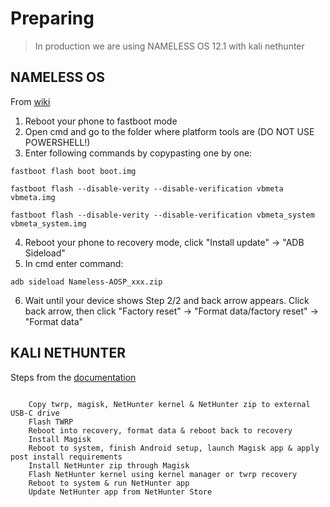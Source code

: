 # Preparing

> In production we are using NAMELESS OS 12.1 with kali nethunter 

## NAMELESS OS

From [wiki](https://nameless.wiki/getting-started/install/for_8_9R)

1. Reboot your phone to fastboot mode
2. Open cmd and go to the folder where platform tools are (DO NOT USE POWERSHELL!)
3. Enter following commands by copypasting one by one:
 
 ```
 fastboot flash boot boot.img
 ```
 
 ```
 fastboot flash --disable-verity --disable-verification vbmeta vbmeta.img
 ```
 
 ```
 fastboot flash --disable-verity --disable-verification vbmeta_system vbmeta_system.img
 ```
 
4. Reboot your phone to recovery mode, click "Install update" -> "ADB Sideload"
5. In cmd enter command: 

```
adb sideload Nameless-AOSP_xxx.zip
```

6. Wait until your device shows Step 2/2 and back arrow appears. Click back arrow, then click "Factory reset" -> "Format data/factory reset" -> "Format data"



## KALI NETHUNTER

Steps from the [documentation](https://forum.xda-developers.com/t/rom-unofficial-nethunter-oneplus-8t-android-11-12-26-08-21.4324555/)

```

    Copy twrp, magisk, NetHunter kernel & NetHunter zip to external USB-C drive​
    Flash TWRP​
    Reboot into recovery, format data & reboot back to recovery​
    Install Magisk​
    Reboot to system, finish Android setup, launch Magisk app & apply post install requirements​
    Install NetHunter zip through Magisk​
    Flash NetHunter kernel using kernel manager or twrp recovery​
    Reboot to system & run NetHunter app​
    Update NetHunter app from NetHunter Store​


```




